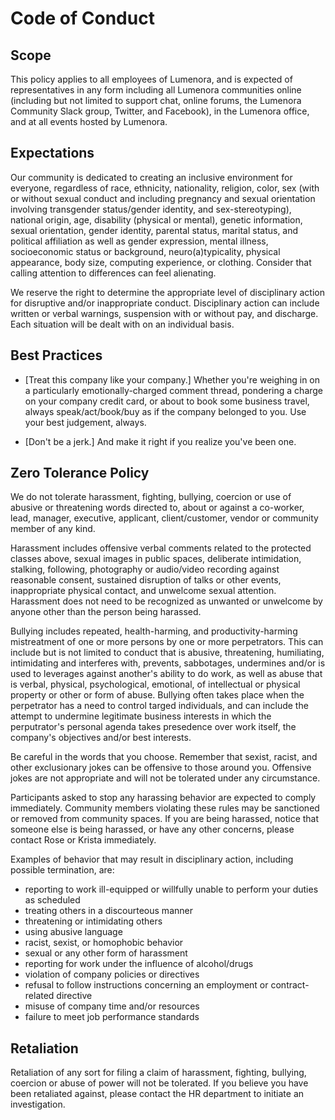 # Code of Conduct


## Scope

This policy applies to all employees of Lumenora, and is expected of representatives in any form including all Lumenora communities online (including but not limited to support chat, online forums, the Lumenora Community Slack group, Twitter, and Facebook), in the Lumenora office, and at all events hosted by Lumenora.

## Expectations 

Our community is dedicated to creating an inclusive environment for everyone, regardless of race, ethnicity, nationality, religion, color, sex (with or without sexual conduct and including pregnancy and sexual orientation involving transgender status/gender identity, and sex-stereotyping), national origin, age, disability (physical or mental), genetic information, sexual orientation, gender identity, parental status, marital status, and political affiliation as well as gender expression, mental illness, socioeconomic status or background, neuro(a)typicality, physical appearance, body size, computing experience, or clothing. Consider that calling attention to differences can feel alienating.

We reserve the right to determine the appropriate level of disciplinary action for disruptive and/or inappropriate conduct. Disciplinary action can include written or verbal warnings, suspension with or without pay, and discharge. Each situation will be dealt with on an individual basis.

## Best Practices

- [Treat this company like your company.] Whether you're weighing in on a particularly emotionally-charged comment thread, pondering a charge on your company credit card, or about to book some business travel, always speak/act/book/buy as if the company belonged to you. Use your best judgement, always.

- [Don't be a jerk.] And make it right if you realize you've been one.


## Zero Tolerance Policy 

We do not tolerate harassment, fighting, bullying, coercion or use of abusive or threatening words directed to, about or against a co-worker, lead, manager, executive, applicant, client/customer, vendor or community member of any kind.

Harassment includes offensive verbal comments related to the protected classes above, sexual images in public spaces, deliberate intimidation, stalking, following, photography or audio/video recording against reasonable consent, sustained disruption of talks or other events, inappropriate physical contact, and unwelcome sexual attention. Harassment does not need to be recognized as unwanted or unwelcome by anyone other than the person being harassed.  

Bullying includes repeated, health-harming, and productivity-harming mistreatment of one or more persons by one or more perpetrators. This can include but is not limited to conduct that is abusive, threatening, humiliating, intimidating and interferes with, prevents, sabbotages, undermines and/or is used to leverages against another's ability to do work, as well as abuse that is verbal, physical, psychological, emotional, of intellectual or physical property or other or form of abuse. Bullying often takes place when the perpetrator has a need to control targed individuals, and can include the attempt to undermine legitimate business interests in which the perputrator's personal agenda takes presedence over work itself, the company's objectives and/or best interests. 

Be careful in the words that you choose. Remember that sexist, racist, and other exclusionary jokes can be offensive to those around you. Offensive jokes are not appropriate and will not be tolerated under any circumstance.

Participants asked to stop any harassing behavior are expected to comply immediately. Community members violating these rules may be sanctioned or removed from community spaces. If you are being harassed, notice that someone else is being harassed, or have any other concerns, please contact Rose or Krista immediately.

Examples of behavior that may result in disciplinary action, including possible termination, are:
- reporting to work ill-equipped or willfully unable to perform your duties as scheduled
- treating others in a discourteous manner
- threatening or intimidating others
- using abusive language
- racist, sexist, or homophobic behavior 
- sexual or any other form of harassment
- reporting for work under the influence of alcohol/drugs
- violation of company policies or directives
- refusal to follow instructions concerning an employment or contract-related directive
- misuse of company time and/or resources
- failure to meet job performance standards


## Retaliation 

Retaliation of any sort for filing a claim of harassment, fighting, bullying, coercion or abuse of power will not be tolerated. If you believe you have been retaliated against, please contact the HR department to initiate an investigation.